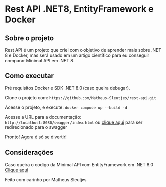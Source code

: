 # Rest API .NET8, EntityFramework e Docker

## Sobre o projeto 

Rest API é um projeto que criei com o objetivo de aprender mais sobre .NET 8 e Docker, mas será usado em um artigo científico para eu conseguir comparar Minimal API em .NET 8.

## Como executar

Pré requisitos Docker e SDK .NET 8.0 (caso queira debugar).

Clone o projeto com: `https://github.com/Matheus-Sleutjes/rest-api.git`

Acesse o projeto, e execute: `docker compose up --build -d`

Acesse a URL para a documentação: `http://localhost:8080/swagger/index.html` ou [clique aqui](http://localhost:8080/swagger/index.html) para ser redirecionado para o swagger

Pronto! Agora é só se divertir!

## Considerações

Caso queira o codigo da Minimal API com EntityFramework em .NET 8.0 [Clique aqui](https://github.com/Matheus-Sleutjes/minimal-api)

Feito com carinho por Matheus Sleutjes